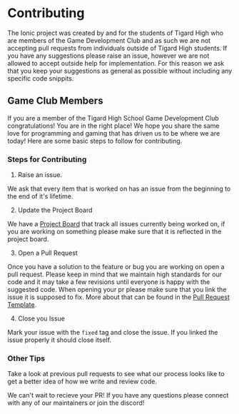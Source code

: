 # Contributing

The Ionic project was created by and for the students of Tigard High who are members of the Game Development Club and as such we are not accepting pull 
requests from individuals outside of Tigard High students. If you have any suggestions please raise an issue, however we are not allowed to accept outside
help for implementation. For this reason we ask that you keep your suggestions as general as possible without including any specific code snippits.

## Game Club Members

If you are a member of the Tigard High School Game Development Club congratulations! You are in the right place! We hope you share the same love for 
programming and gaming that has driven us to be where we are today! Here are some basic steps to follow for contributing.

### Steps for Contributing

1. Raise an issue.

We ask that every item that is worked on has an issue from the beginning to the end of it's lifetime.

2. Update the Project Board

We have a [Project Board](https://github.com/TigardHighGDC/Ionic/projects/3) that track all issues currently being worked on, if you are working on something please make sure that it is reflected in
the project board.

3. Open a Pull Request

Once you have a solution to the feature or bug you are working on open a pull request. Please keep in mind that we maintain high standards for our code
and it may take a few revisions until everyone is happy with the suggested code. When opening your pr please make sure that you link the issue it is 
supposed to fix. More about that can be found in the [Pull Request Template](https://github.com/TigardHighGDC/Ionic/blob/main/.github/pull_request_template.md).

4. Close you Issue

Mark your issue with the `fixed` tag and close the issue. If you linked the issue properly it should close itself.

### Other Tips

Take a look at previous pull requests to see what our process looks like to get a better idea of how we write and review code.

We can't wait to recieve your PR! If you have any questions please connect with any of our maintainers or join the discord!
